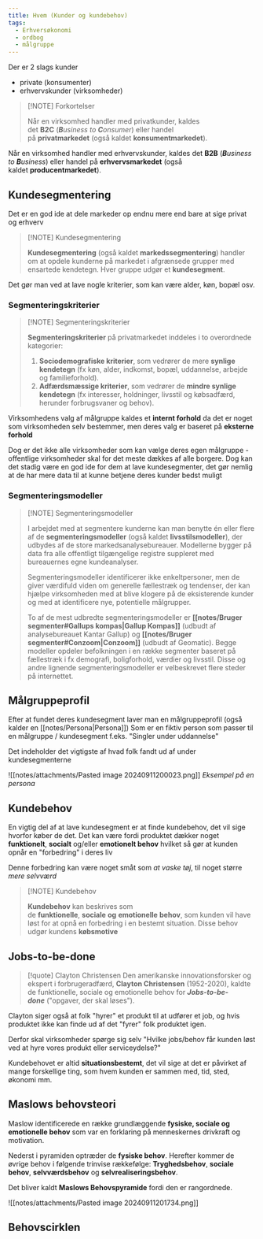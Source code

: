 ```yaml
---
title: Hvem (Kunder og kundebehov)
tags:
  - Erhversøkonomi
  - ordbog
  - målgruppe
---
```

Der er 2 slags kunder
- private (konsumenter)
- erhvervskunder (virksomheder)


> [!NOTE] Forkortelser
> 
> Når en virksomhed handler med privatkunder, kaldes det **B2C** (**_B_**_usiness to **C**onsumer_) eller handel på **privatmarkedet** (også kaldet **konsumentmarkedet**).
> 
Når en virksomhed handler med erhvervskunder, kaldes det **B2B** (**_B_**_usiness to **B**usiness_) eller handel på **erhvervsmarkedet** (også kaldet **producentmarkedet**).

## Kundesegmentering
Det er en god ide at dele markeder op endnu mere end bare at sige privat og erhverv


> [!NOTE] Kundesegmentering
> 
> **Kundesegmentering** (også kaldet **markedssegmentering**) handler om at opdele kunderne på markedet i afgrænsede grupper med ensartede kendetegn. Hver gruppe udgør et **kundesegment**.

Det gør man ved at lave nogle kriterier, som kan være alder, køn, bopæl osv.

### Segmenteringskriterier
> [!NOTE] Segmenteringskriterier
> 
> **Segmenteringskriterier** på privatmarkedet inddeles i to overordnede kategorier:
> 1. **Sociodemografiske kriterier**, som vedrører de mere **synlige kendetegn** (fx køn, alder, indkomst, bopæl, uddannelse, arbejde og familieforhold).
> 2. **Adfærdsmæssige kriterier**, som vedrører de **mindre synlige kendetegn** (fx interesser, holdninger, livsstil og købsadfærd, herunder forbrugsvaner og behov).

Virksomhedens valg af målgruppe kaldes et **internt forhold** da det er noget som virksomheden selv bestemmer, men deres valg er baseret på **eksterne forhold**

Dog er det ikke alle virksomheder som kan vælge deres egen målgruppe - offentlige virksomheder skal for det meste dækkes af alle borgere. Dog kan det stadig være en god ide for dem at lave kundesegmenter, det gør nemlig at de har mere data til at kunne betjene deres kunder bedst muligt

### Segmenteringsmodeller
> [!NOTE] Segmenteringsmodeller
> 
> I arbejdet med at segmentere kunderne kan man benytte én eller flere af de **segmenteringsmodeller** (også kaldet **livsstilsmodeller**), der udbydes af de store markedsanalysebureauer. Modellerne bygger på data fra alle offentligt tilgængelige registre suppleret med bureauernes egne kundeanalyser.
> 
> Segmenteringsmodeller identificerer ikke enkeltpersoner, men de giver værdifuld viden om generelle fællestræk og tendenser, der kan hjælpe virksomheden med at blive klogere på de eksisterende kunder og med at identificere nye, potentielle målgrupper.
> 
> To af de mest udbredte segmenteringsmodeller er **[[notes/Bruger segmenter#Gallups kompas|Gallup Kompas]]** (udbudt af analysebureauet Kantar Gallup) og **[[notes/Bruger segmenter#Conzoom|Conzoom]]** (udbudt af Geomatic). Begge modeller opdeler befolkningen i en række segmenter baseret på fællestræk i fx demografi, boligforhold, værdier og livsstil. Disse og andre lignende segmenteringsmodeller er velbeskrevet flere steder på internettet.

## Målgruppeprofil

Efter at fundet deres kundesegment laver man en målgruppeprofil (også kalder en [[notes/Persona|Persona]])
Som er en fiktiv person som passer til en målgruppe / kundesegment f.eks. "Singler under uddannelse"

Det indeholder det vigtigste af hvad folk fandt ud af under kundesegmenterne

![[notes/attachments/Pasted image 20240911200023.png]]
*Eksempel på en persona*

## Kundebehov
En vigtig del af at lave kundesegment er at finde kundebehov, det vil sige hvorfor køber de det. Det kan være fordi produktet dækker noget **funktionelt**, **socialt** og/eller **emotionelt behov** hvilket så gør at kunden opnår en "forbedring" i deres liv

Denne forbedring kan være noget småt som *at vaske tøj*, til noget større *mere selvværd*


> [!NOTE] Kundebehov
> 
> **Kundebehov** kan beskrives som de **funktionelle**, **sociale** **og** **emotionelle** **behov**, som kunden vil have løst for at opnå en forbedring i en bestemt situation. Disse behov udgør kundens **købsmotive**

## Jobs-to-be-done


> [!quote] Clayton Christensen
> Den amerikanske innovationsforsker og ekspert i forbrugeradfærd, **Clayton Christensen** (1952-2020), kaldte de funktionelle, sociale og emotionelle behov for **_Jobs-to-be-done_** ("opgaver, der skal løses").

Clayton siger også at folk "hyrer" et produkt til at udfører et job, og hvis produktet ikke kan finde ud af det "fyrer" folk produktet igen.

Derfor skal virksomheder spørge sig selv "Hvilke jobs/behov får kunden løst ved at hyre vores produkt eller serviceydelse?"

Kundebehovet er altid **situationsbestemt**, det vil sige at det er påvirket af mange forskellige ting, som hvem kunden er sammen med, tid, sted, økonomi mm.

## Maslows behovsteori
Maslow identificerede en række grundlæggende **fysiske, sociale og emotionelle behov** som var en forklaring på menneskernes drivkraft og motivation.

Nederst i pyramiden optræder de **fysiske behov**. Herefter kommer de øvrige behov i følgende trinvise rækkefølge: **Tryghedsbehov**, **sociale behov**, **selvværdsbehov** og **selvrealiseringsbehov**.

Det bliver kaldt **Maslows Behovspyramide** fordi den er rangordnede.

![[notes/attachments/Pasted image 20240911201734.png]]

## Behovscirklen
